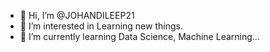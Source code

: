 - 👋 Hi, I’m @JOHANDILEEP21
- 👀 I’m interested in Learning new things.
- 🌱 I’m currently learning Data Science, Machine Learning...

<!---
JOHANDILEEP21/JOHANDILEEP21 is a ✨ special ✨ repository because its `README.md` (this file) appears on your GitHub profile.
You can click the Preview link to take a look at your changes.
--->
